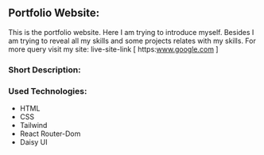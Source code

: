 ## Portfolio Website:

This is the portfolio website. Here I am trying to introduce myself. Besides I am trying to reveal all my skills and some projects relates with my skills. For more query visit my site: live-site-link [ https:www.google.com ]

### Short Description:

### Used Technologies:

-   HTML
-   CSS
-   Tailwind
-   React Router-Dom
-   Daisy UI
